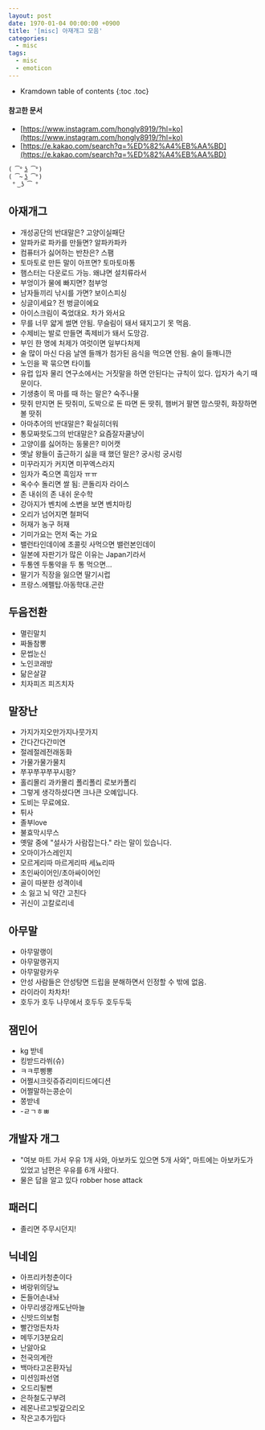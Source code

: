 ```yaml
---
layout: post
date: 1970-01-04 00:00:00 +0900
title: '[misc] 아재개그 모음'
categories:
  - misc
tags:
  - misc
  - emoticon
---
```


* Kramdown table of contents
{:toc .toc}

#### 참고한 문서

- [https://www.instagram.com/hongly8919/?hl=ko](https://www.instagram.com/hongly8919/?hl=ko)
- [https://e.kakao.com/search?q=%ED%82%A4%EB%AA%BD](https://e.kakao.com/search?q=%ED%82%A4%EB%AA%BD)


```
( ͡° ͜ʖ ͡°)
( ͡~ ͜ʖ ͡°)
 ° ͜ ʖ ͡ °
```

## 아재개그

- 개성공단의 반대말은? 고양이실패단
- 알파카로 파카를 만들면? 알파카파카
- 컴퓨터가 싫어하는 반찬은? 스팸
- 토마토로 만든 말이 아프면? 토마토마통
- 햄스터는 다운로드 가능. 왜냐면 설치류라서
- 부엉이가 물에 빠지면? 첨부엉
- 남자들끼리 낚시를 가면? 보이스피싱
- 싱글이세요? 전 벙글이에요
- 아이스크림이 죽었대요. 차가 와서요
- 무를 너무 얇게 썰면 안됨. 무슬림이 돼서 돼지고기 못 먹음.
- 수제비는 발로 만들면 족제비가 돼서 도망감.
- 부인 한 명에 처제가 여럿이면 일부다처제
- 술 많이 마신 다음 날엔 들깨가 첨가된 음식을 먹으면 안됨. 술이 들깨니깐
- 노인을 꽉 묶으면 타이틀
- 유럽 입자 물리 연구소에서는 거짓말을 하면 안된다는 규칙이 있다. 입자가 속기 때문이다.
- 기생충이 목 마를 때 하는 말은? 숙주나물
- 땃쥐 만지면 돈 땃쥐미, 도박으로 돈 따면 돈 땃쥐, 햄버거 팔면 맘스땃쥐, 화장하면 볼 땃쥐
- 아마추어의 반대말은? 확실히더워
- 통모짜핫도그의 반대말은? 요즘잘자쿨냥이
- 고양이를 싫어하는 동물은? 미어캣
- 옛날 왕들이 출근하기 싫을 때 했던 말은? 궁시렁 궁시렁
- 미꾸라지가 커지면 미꾸엑스라지
- 임자가 죽으면 흑임자 ㅠㅠ
- 옥수수 돌리면 쌀 됨: 콘돌리자 라이스
- 존 내쉬의 존 내쉬 운수학
- 강아지가 벤치에 소변을 보면 벤치마킹
- 오리가 넘어지면 철퍼덕
- 허재가 농구 허재
- 기미가요는 먼저 죽는 가요
- 밸런타인데이에 초콜릿 사먹으면 밸런본인데이
- 일본에 자판기가 많은 이유는 Japan기라서
- 두통엔 두통약을 두 통 먹으면...
- 딸기가 직장을 잃으면 딸기시럽
- 프랑스.에펠탑.아동학대.곤란

## 두음전환

- 멸린말치
- 짜돌참뽕
- 문썹눈신
- 노인코래방
- 닮은살걀
- 치자피즈 피즈치자


## 말장난

- 가지가지오만가지나뭇가지
- 간다간다간미연
- 절레절레전래동화
- 가물가물가물치
- 쭈꾸쭈꾸쭈꾸시펑?
- 홀리몰리 과카몰리 폴리폴리 로보카폴리
- 그렇게 생각하셨다면 크나큰 오예입니다.
- 도비는 무료에요.
- 튀사
- 졸부love
- 불효막시무스
- 옛말 중에 "설사가 사람잡는다." 라는 말이 있습니다.
- 오마이가스레인지
- 모르게리따 마르게리따 세뇨리따
- 초인싸이어인/초아싸이어인
- 골이 따분한 성격이네
- 소 잃고 뇌 약간 고친다
- 귀신이 고칼로리네


## 아무말

- 아무말랭이
- 아무말랭귀지
- 아무말랑카우
- 안성 사람들은 안성탕면 드립을 분해하면서 인정할 수 밖에 없음.
- 라이라이 차차차!
- 호두가 호두 나무에서 호두두 호두두둑


## 잼민어

- kg 받네
- 킹받드라쒸(슈)
- ㅋㅋ루삥뽕
- 어쩔시크릿쥬쥬리미티드에디션
- 어쩔말하는콩순이
- 쫑받네
- -ㄹㄱㅎㅃ


## 개발자 개그

- "여보 마트 가서 우유 1개 사와, 아보카도 있으면 5개 사와", 마트에는 아보카도가 있었고 남편은 우유를 6개 사왔다.
- 물은 답을 알고 있다 robber hose attack


## 패러디

- 졸리면 주무시던지!


## 닉네임

- 아프리카청춘이다
- 벼랑위의당뇨
- 돈들어손내놔
- 아무리생강캐도난마늘
- 신밧드의보험
- 빨간멍든차차
- 메뚜기3분요리
- 난앓아요
- 천국의계란
- 백마타고온환자님
- 미션임파선염
- 오드리될뻔
- 은하철도구부려
- 레몬나르고빚갚으리오
- 작은고추가밉다

